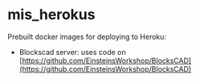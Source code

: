 # mis_herokus
Prebuilt docker images for deploying to Heroku:

* Blockscad server: uses code on [https://github.com/EinsteinsWorkshop/BlocksCAD](https://github.com/EinsteinsWorkshop/BlocksCAD)

